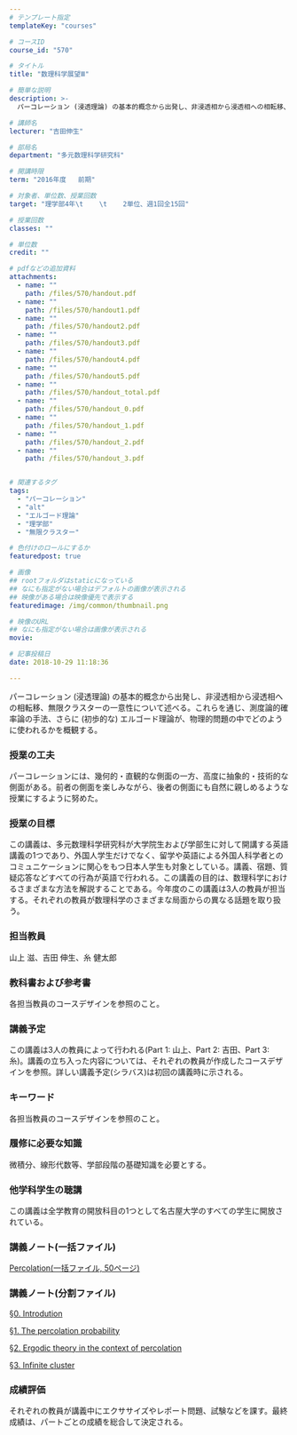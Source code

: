 ```yaml
---
# テンプレート指定
templateKey: "courses"

# コースID
course_id: "570"

# タイトル
title: "数理科学展望Ⅲ"

# 簡単な説明
description: >-
  パーコレーション (浸透理論) の基本的概念から出発し、非浸透相から浸透相への相転移、無限クラスターの一意性について述べる。これらを通じ、測度論的確率論の手法、さらに (初歩的な) エルゴード理論が、...

# 講師名
lecturer: "吉田伸生"

# 部局名
department: "多元数理科学研究科"

# 開講時限
term: "2016年度	前期"

# 対象者、単位数、授業回数
target: "理学部4年\t    \t    2単位、週1回全15回"

# 授業回数
classes: ""

# 単位数
credit: ""

# pdfなどの追加資料
attachments: 
  - name: "" 
    path: /files/570/handout.pdf
  - name: "" 
    path: /files/570/handout1.pdf
  - name: "" 
    path: /files/570/handout2.pdf
  - name: "" 
    path: /files/570/handout3.pdf
  - name: "" 
    path: /files/570/handout4.pdf
  - name: "" 
    path: /files/570/handout5.pdf
  - name: "" 
    path: /files/570/handout_total.pdf
  - name: "" 
    path: /files/570/handout_0.pdf
  - name: "" 
    path: /files/570/handout_1.pdf
  - name: "" 
    path: /files/570/handout_2.pdf
  - name: "" 
    path: /files/570/handout_3.pdf


# 関連するタグ
tags:
  - "パーコレーション"
  - "alt"
  - "エルゴード理論"
  - "理学部"
  - "無限クラスター"

# 色付けのロールにするか
featuredpost: true

# 画像
## rootフォルダはstaticになっている
## なにも指定がない場合はデフォルトの画像が表示される
## 映像がある場合は映像優先で表示する
featuredimage: /img/common/thumbnail.png

# 映像のURL
## なにも指定がない場合は画像が表示される
movie: 

# 記事投稿日
date: 2018-10-29 11:18:36

---
```

パーコレーション (浸透理論) の基本的概念から出発し、非浸透相から浸透相への相転移、無限クラスターの一意性について述べる。これらを通じ、測度論的確率論の手法、さらに (初歩的な) エルゴード理論が、物理的問題の中でどのように使われるかを概観する。
### 授業の工夫

パーコレーションには、幾何的・直観的な側面の一方、高度に抽象的・技術的な側面がある。前者の側面を楽しみながら、後者の側面にも自然に親しめるような授業にするように努めた。

### 授業の目標

この講義は、多元数理科学研究科が大学院生および学部生に対して開講する英語講義の1つであり、外国人学生だけでなく、留学や英語による外国人科学者とのコミュニケーションに関心をもつ日本人学生も対象としている。講義、宿題、質疑応答などすべての行為が英語で行われる。この講義の目的は、数理科学におけるさまざまな方法を解説することである。今年度のこの講義は3人の教員が担当する。それぞれの教員が数理科学のさまざまな局面からの異なる話題を取り扱う。 

### 担当教員

山上 滋、吉田 伸生、糸 健太郎 

### 教科書および参考書

各担当教員のコースデザインを参照のこと。 

### 講義予定

この講義は3人の教員によって行われる(Part 1: 山上、Part 2: 吉田、Part 3: 糸)。講義の立ち入った内容については、それぞれの教員が作成したコースデザインを参照。詳しい講義予定(シラバス)は初回の講義時に示される。 

### キーワード

各担当教員のコースデザインを参照のこと。 

### 履修に必要な知識

微積分、線形代数等、学部段階の基礎知識を必要とする。 

### 他学科学生の聴講

この講義は全学教育の開放科目の1つとして名古屋大学のすべての学生に開放されている。

### 講義ノート(一括ファイル)


[Percolation(一括ファイル, 50ページ)](/files/570/handout_total.pdf) 

### 講義ノート(分割ファイル)


[&sect;0. Introdution](/files/570/handout_0.pdf) 


[&sect;1. The percolation probability](/files/570/handout_1.pdf) 


[&sect;2. Ergodic theory in the context of percolation](/files/570/handout_2.pdf) 


[&sect;3. Infinite cluster](/files/570/handout_3.pdf) 

### 成績評価

それぞれの教員が講義中にエクササイズやレポート問題、試験などを課す。最終成績は、パートごとの成績を総合して決定される。
